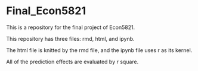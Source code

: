 # Final_Econ5821
This is a repository for the final project of Econ5821.

This repository has three files: rmd, html, and ipynb.

The html file is knitted by the rmd file, and the ipynb file uses r as its kernel.

All of the prediction effects are evaluated by r square.
